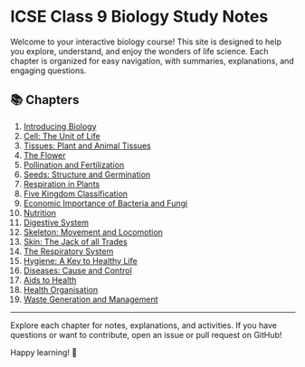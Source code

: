 # ICSE Class 9 Biology Study Notes

Welcome to your interactive biology course! This site is designed to help you explore, understand, and enjoy the wonders of life science. Each chapter is organized for easy navigation, with summaries, explanations, and engaging questions.

## 📚 Chapters

1. [Introducing Biology](./01-Introducing%20Biology/README.md)
2. [Cell: The Unit of Life](./02-Cell%20The%20Unit%20of%20Life/README.md)
3. [Tissues: Plant and Animal Tissues](./03-Tissues%20Plant%20and%20Animal%20Tissues/README.md)
4. [The Flower](./04-The%20Flower/README.md)
5. [Pollination and Fertilization](./05-Pollination%20and%20Fertilization/README.md)
6. [Seeds: Structure and Germination](./06-Seeds%20Structure%20and%20Germination/README.md)
7. [Respiration in Plants](./07-Respiration%20in%20Plants/README.md)
8. [Five Kingdom Classification](./08-Five%20Kingdom%20Classification/README.md)
9. [Economic Importance of Bacteria and Fungi](./09-Economic%20Importance%20of%20Bacteria%20and%20Fungi/README.md)
10. [Nutrition](./10-Nutrition/README.md)
11. [Digestive System](./11-Digestive%20System/README.md)
12. [Skeleton: Movement and Locomotion](./12-Skeleton%20Movement%20and%20Locomotion/README.md)
13. [Skin: The Jack of all Trades](./13-Skin%20The%20Jack%20of%20all%20Trades/README.md)
14. [The Respiratory System](./14-The%20Respiratory%20System/README.md)
15. [Hygiene: A Key to Healthy Life](./15-Hygiene%20A%20Key%20to%20Healthy%20Life/README.md)
16. [Diseases: Cause and Control](./16-Diseases%20Cause%20and%20Control/README.md)
17. [Aids to Health](./17-Aids%20to%20Health/README.md)
18. [Health Organisation](./18-Health%20Organisation/README.md)
19. [Waste Generation and Management](./19-Waste%20Generation%20and%20Management/README.md)

---

Explore each chapter for notes, explanations, and activities. If you have questions or want to contribute, open an issue or pull request on GitHub!

Happy learning! 🌱
